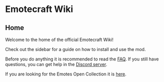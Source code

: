 # Emotecraft Wiki

## Home

Welcome to the home of the official Emotecraft Wiki!

Check out the sidebar for a guide on how to install and use the mod.

Before you do anything it is recommended to read the [FAQ](%faq). If you still have questions, you can get help in the [Discord server](https://discord.com/invite/38e348fxVS).

If you are looking for the Emotes Open Collection it is [here](https://emotes.kosmx.dev/).
